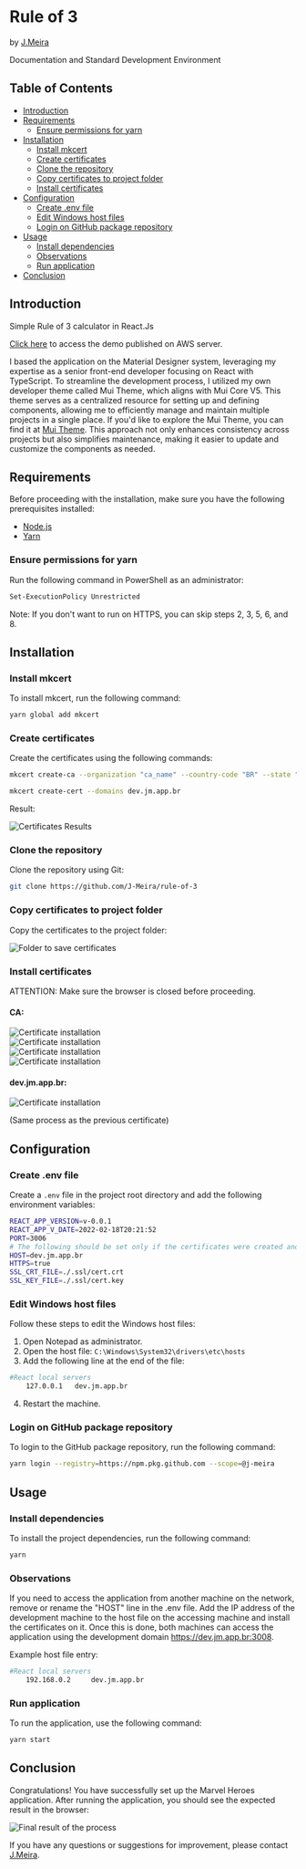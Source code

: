 # Rule of 3

by [J.Meira](https://github.com/J-Meira)

Documentation and Standard Development Environment

## Table of Contents

- [Introduction](#introduction)
- [Requirements](#requirements)
  - [Ensure permissions for yarn](#ensure-permissions-for-yarn)
- [Installation](#installation)
  - [Install mkcert](#install-mkcert)
  - [Create certificates](#create-certificates)
  - [Clone the repository](#clone-the-repository)
  - [Copy certificates to project folder](#copy-certificates-to-project-folder)
  - [Install certificates](#install-certificates)
- [Configuration](#configuration)
  - [Create .env file](#create-env-file)
  - [Edit Windows host files](#edit-windows-host-files)
  - [Login on GitHub package repository](#login-on-github-package-repository)
- [Usage](#usage)
  - [Install dependencies](#install-dependencies)
  - [Observations](#observations)
  - [Run application](#run-application)
- [Conclusion](#conclusion)

## Introduction

Simple Rule of 3 calculator in React.Js

[Click here](https://rule-of-3.jm.app.br) to access the demo published on AWS server.

I based the application on the Material Designer system, leveraging my expertise as a senior front-end developer focusing on React with TypeScript. To streamline the development process, I utilized my own developer theme called Mui Theme, which aligns with Mui Core V5. This theme serves as a centralized resource for setting up and defining components, allowing me to efficiently manage and maintain multiple projects in a single place. If you'd like to explore the Mui Theme, you can find it at [Mui Theme](https://mui-theme.jm.app.br). This approach not only enhances consistency across projects but also simplifies maintenance, making it easier to update and customize the components as needed.

## Requirements

Before proceeding with the installation, make sure you have the following prerequisites installed:

- [Node.js](https://nodejs.org/en/download/)
- [Yarn](https://classic.yarnpkg.com/en/docs/install#windows-stable)

### Ensure permissions for yarn

Run the following command in PowerShell as an administrator:

```bash
Set-ExecutionPolicy Unrestricted
```

Note: If you don't want to run on HTTPS, you can skip steps 2, 3, 5, 6, and 8.

## Installation

### Install mkcert

To install mkcert, run the following command:

```bash
yarn global add mkcert
```

### Create certificates

Create the certificates using the following commands:

```bash
mkcert create-ca --organization "ca_name" --country-code "BR" --state "State Name" --locality "City Name"
```

```bash
mkcert create-cert --domains dev.jm.app.br
```

Result:

![Certificates Results](./readme_images/01.png)

### Clone the repository

Clone the repository using Git:

```bash
git clone https://github.com/J-Meira/rule-of-3
```

### Copy certificates to project folder

Copy the certificates to the project folder:

![Folder to save certificates](./readme_images/02.png)

### Install certificates

ATTENTION: Make sure the browser is closed before proceeding.

#### CA:

![Certificate installation](./readme_images/03.png)<br>
![Certificate installation](./readme_images/04.png)<br>
![Certificate installation](./readme_images/05.png)<br>
![Certificate installation](./readme_images/06.png)

#### dev.jm.app.br:

![Certificate installation](./readme_images/07.png)

(Same process as the previous certificate)

## Configuration

### Create .env file

Create a `.env` file in the project root directory and add the following environment variables:

```bash
REACT_APP_VERSION=v-0.0.1
REACT_APP_V_DATE=2022-02-18T20:21:52
PORT=3006
# The following should be set only if the certificates were created and installed
HOST=dev.jm.app.br
HTTPS=true
SSL_CRT_FILE=./.ssl/cert.crt
SSL_KEY_FILE=./.ssl/cert.key
```

### Edit Windows host files

Follow these steps to edit the Windows host files:

1. Open Notepad as administrator.
2. Open the host file: `C:\Windows\System32\drivers\etc\hosts`
3. Add the following line at the end of the file:

```bash
#React local servers
	127.0.0.1 	dev.jm.app.br
```

4. Restart the machine.

### Login on GitHub package repository

To login to the GitHub package repository, run the following command:

```bash
yarn login --registry=https://npm.pkg.github.com --scope=@j-meira
```

## Usage

### Install dependencies

To install the project dependencies, run the following command:

```bash
yarn
```

### Observations

If you need to access the application from another machine on the network, remove or rename the "HOST" line in the .env file. Add the IP address of the development machine to the host file on the accessing machine and install the certificates on it. Once this is done, both machines can access the application using the development domain https://dev.jm.app.br:3008.

Example host file entry:

```bash
#React local servers
	192.168.0.2 	dev.jm.app.br
```

### Run application

To run the application, use the following command:

```bash
yarn start
```

## Conclusion

Congratulations! You have successfully set up the Marvel Heroes application. After running the application, you should see the expected result in the browser:

![Final result of the process](./readme_images/08.png)

If you have any questions or suggestions for improvement, please contact [J.Meira](https://github.com/J-Meira).
